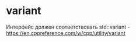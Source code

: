 # variant

Интерфейс должен соответствовать std::variant - https://en.cppreference.com/w/cpp/utility/variant
